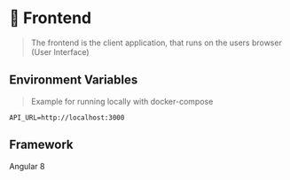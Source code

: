 # 📱 Frontend

> The frontend is the client application, that runs on the users browser (User Interface)

## Environment Variables

> Example for running locally with docker-compose

```
API_URL=http://localhost:3000
```

## Framework

Angular 8
